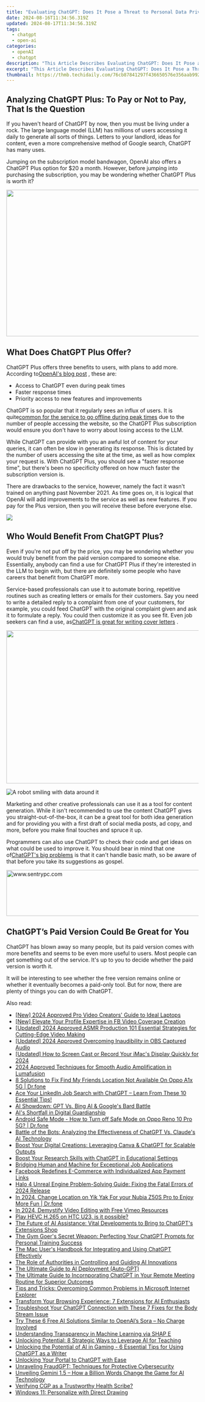 ```yaml
---
title: "Evaluating ChatGPT: Does It Pose a Threat to Personal Data Privacy?"
date: 2024-08-16T11:34:56.319Z
updated: 2024-08-17T11:34:56.319Z
tags:
  - chatgpt
  - open-ai
categories:
  - openAI
  - chatgpt
description: "This Article Describes Evaluating ChatGPT: Does It Pose a Threat to Personal Data Privacy?"
excerpt: "This Article Describes Evaluating ChatGPT: Does It Pose a Threat to Personal Data Privacy?"
thumbnail: https://thmb.techidaily.com/76cb87841297f436650576e356aab992c1ddd1148ccda3c73b6601c2eaf3c2ce.jpg
---
```


## Analyzing ChatGPT Plus: To Pay or Not to Pay, That Is the Question

 If you haven't heard of ChatGPT by now, then you must be living under a rock. The large language model (LLM) has millions of users accessing it daily to generate all sorts of things. Letters to your landlord, ideas for content, even a more comprehensive method of Google search, ChatGPT has many uses.

 Jumping on the subscription model bandwagon, OpenAI also offers a ChatGPT Plus option for $20 a month. However, before jumping into purchasing the subscription, you may be wondering whether ChatGPT Plus is worth it?

<!-- affiliate ads begin -->
<a href="https://ship7com.pxf.io/c/5597632/1509856/17634" target="_top" id="1509856"><img src="//a.impactradius-go.com/display-ad/17634-1509856" border="0" alt="" width="730" height="383"/></a>
<!-- affiliate ads end -->
## What Does ChatGPT Plus Offer?

 ChatGPT Plus offers three benefits to users, with plans to add more. According to[OpenAI's blog post](https://openai.com/blog/chatgpt-plus) , these are:

* Access to ChatGPT even during peak times
* Faster response times
* Priority access to new features and improvements

 ChatGPT is so popular that it regularly sees an influx of users. It is quite[common for the service to go offline during peak times](https://www.makeuseof.com/chatgpt-at-capacity-right-now-windows/) due to the number of people accessing the website, so the ChatGPT Plus subscription would ensure you don't have to worry about losing access to the LLM.

 While ChatGPT can provide with you an awful lot of content for your queries, it can often be slow in generating its response. This is dictated by the number of users accessing the site at the time, as well as how complex your request is. With ChatGPT Plus, you should see a "faster response time", but there's been no specificity offered on how much faster the subscription version is.

 There are drawbacks to the service, however, namely the fact it wasn't trained on anything past November 2021\. As time goes on, it is logical that OpenAI will add improvements to the service as well as new features. If you pay for the Plus version, then you will receive these before everyone else.

<!-- affiliate ads begin -->
<a href="https://estore.winxdvd.com/order/checkout.php?PRODS=12653853&QTY=1&AFFILIATE=108875&CART=1"><img src="https://secure.avangate.com/images/merchant/bcb41ccdc4363c6848a1d760f26c28a0/products/14_videoproc-converter-ai-box.png" border="0"></a>
<!-- affiliate ads end -->
## Who Would Benefit From ChatGPT Plus?

 Even if you're not put off by the price, you may be wondering whether you would truly benefit from the paid version compared to someone else. Essentially, anybody can find a use for ChatGPT Plus if they're interested in the LLM to begin with, but there are definitely some people who have careers that benefit from ChatGPT more.

 Service-based professionals can use it to automate boring, repetitive routines such as creating letters or emails for their customers. Say you need to write a detailed reply to a complaint from one of your customers, for example, you could feed ChatGPT with the original complaint given and ask it to formulate a reply. You could then customize it as you see fit. Even job seekers can find a use, as[ChatGPT is great for writing cover letters](https://www.makeuseof.com/write-cover-letter-using-chatgpt/) .

<!-- affiliate ads begin -->
<a href="https://aidotcom.pxf.io/c/5597632/2086436/19576" target="_top" id="2086436"><img src="//a.impactradius-go.com/display-ad/19576-2086436" border="0" alt="" width="1500" height="400"/></a><img height="0" width="0" src="https://imp.pxf.io/i/5597632/2086436/19576" style="position:absolute;visibility:hidden;" border="0" />
<!-- affiliate ads end -->
![A robot smiling with data around it](https://static1.makeuseofimages.com/wordpress/wp-content/uploads/2023/03/ai-robot-data.jpg)

 Marketing and other creative professionals can use it as a tool for content generation. While it isn't recommended to use the content ChatGPT gives you straight-out-of-the-box, it can be a great tool for both idea generation and for providing you with a first draft of social media posts, ad copy, and more, before you make final touches and spruce it up.

 Programmers can also use ChatGPT to check their code and get ideas on what could be used to improve it. You should bear in mind that one of[ChatGPT's big problems](https://www.makeuseof.com/openai-chatgpt-biggest-probelms/) is that it can't handle basic math, so be aware of that before you take its suggestions as gospel.

<!-- affiliate ads begin -->
<a href="https://sentrypc.7eer.net/c/5597632/398457/3022" target="_top" id="398457"><img src="//a.impactradius-go.com/display-ad/3022-398457" border="0" alt="www.sentrypc.com" width="980" height="120"/></a><img height="0" width="0" src="https://sentrypc.7eer.net/i/5597632/398457/3022" style="position:absolute;visibility:hidden;" border="0" />
<!-- affiliate ads end -->
## ChatGPT’s Paid Version Could Be Great for You

 ChatGPT has blown away so many people, but its paid version comes with more benefits and seems to be even more useful to users. Most people can get something out of the service. It's up to you to decide whether the paid version is worth it.

 It will be interesting to see whether the free version remains online or whether it eventually becomes a paid-only tool. But for now, there are plenty of things you can do with ChatGPT.


<ins class="adsbygoogle"
     style="display:block"
     data-ad-format="autorelaxed"
     data-ad-client="ca-pub-7571918770474297"
     data-ad-slot="1223367746"></ins>



<ins class="adsbygoogle"
     style="display:block"
     data-ad-client="ca-pub-7571918770474297"
     data-ad-slot="8358498916"
     data-ad-format="auto"
     data-full-width-responsive="true"></ins>

<span class="atpl-alsoreadstyle">Also read:</span>
<div><ul>
<li><a href="https://youtube-web.techidaily.com/024-approved-pro-video-creators-guide-to-ideal-laptops/"><u>[New] 2024 Approved  Pro Video Creators' Guide to Ideal Laptops</u></a></li>
<li><a href="https://facebook-video-content.techidaily.com/new-elevate-your-profile-expertise-in-fb-video-coverage-creation/"><u>[New] Elevate Your Profile  Expertise in FB Video Coverage Creation</u></a></li>
<li><a href="https://facebook-video-share.techidaily.com/updated-2024-approved-asmr-production-101-essential-strategies-for-cutting-edge-video-making/"><u>[Updated] 2024 Approved  ASMR Production 101  Essential Strategies for Cutting-Edge Video Making</u></a></li>
<li><a href="https://visual-screen-recording.techidaily.com/updated-2024-approved-overcoming-inaudibility-in-obs-captured-audio/"><u>[Updated] 2024 Approved  Overcoming Inaudibility in OBS Captured Audio</u></a></li>
<li><a href="https://screen-sharing-recording.techidaily.com/updated-how-to-screen-cast-or-record-your-imacs-display-quickly-for-2024/"><u>[Updated] How to Screen Cast or Record Your iMac's Display Quickly for 2024</u></a></li>
<li><a href="https://some-skills.techidaily.com/2024-approved-techniques-for-smooth-audio-amplification-in-lumafusion/"><u>2024 Approved  Techniques for Smooth Audio Amplification in Lumafusion</u></a></li>
<li><a href="https://location-fake.techidaily.com/8-solutions-to-fix-find-my-friends-location-not-available-on-oppo-a1x-5g-drfone-by-drfone-virtual-android/"><u>8 Solutions to Fix Find My Friends Location Not Available On Oppo A1x 5G | Dr.fone</u></a></li>
<li><a href="https://tech-haven.techidaily.com/ace-your-linkedin-job-search-with-chatgpt-learn-from-these-10-essential-tips/"><u>Ace Your LinkedIn Job Search with ChatGPT – Learn From These 10 Essential Tips!</u></a></li>
<li><a href="https://tech-haven.techidaily.com/ai-showdown-gpt-vs-bing-ai-and-googles-bard-battle/"><u>AI Showdown: GPT Vs. Bing AI & Google's Bard Battle</u></a></li>
<li><a href="https://tech-haven.techidaily.com/ais-shortfall-in-digital-guardianship/"><u>AI's Shortfall in Digital Guardianship</u></a></li>
<li><a href="https://howto.techidaily.com/android-safe-mode-how-to-turn-off-safe-mode-on-oppo-reno-10-pro-5g-drfone-by-drfone-fix-android-problems-fix-android-problems/"><u>Android Safe Mode - How to Turn off Safe Mode on Oppo Reno 10 Pro 5G? | Dr.fone</u></a></li>
<li><a href="https://tech-haven.techidaily.com/battle-of-the-bots-analyzing-the-effectiveness-of-chatgpt-vs-claudes-ai-technology/"><u>Battle of the Bots: Analyzing the Effectiveness of ChatGPT Vs. Claude's AI Technology</u></a></li>
<li><a href="https://tech-haven.techidaily.com/boost-your-digital-creations-leveraging-canva-and-chatgpt-for-scalable-outputs/"><u>Boost Your Digital Creations: Leveraging Canva & ChatGPT for Scalable Outputs</u></a></li>
<li><a href="https://tech-haven.techidaily.com/boost-your-research-skills-with-chatgpt-in-educational-settings/"><u>Boost Your Research Skills with ChatGPT in Educational Settings</u></a></li>
<li><a href="https://tech-haven.techidaily.com/bridging-human-and-machine-for-exceptional-job-applications/"><u>Bridging Human and Machine for Exceptional Job Applications</u></a></li>
<li><a href="https://facebook.techidaily.com/facebook-redefines-e-commerce-with-individualized-app-payment-links/"><u>Facebook Redefines E-Commerce with Individualized App Payment Links</u></a></li>
<li><a href="https://common-error.techidaily.com/halo-4-unreal-engine-problem-solving-guide-fixing-the-fatal-errors-of-2024-release/"><u>Halo 4 Unreal Engine Problem-Solving Guide: Fixing the Fatal Errors of 2024 Release</u></a></li>
<li><a href="https://location-social.techidaily.com/in-2024-change-location-on-yik-yak-for-your-nubia-z50s-pro-to-enjoy-more-fun-drfone-by-drfone-virtual-android/"><u>In 2024, Change Location on Yik Yak For your Nubia Z50S Pro to Enjoy More Fun | Dr.fone</u></a></li>
<li><a href="https://vimeo-videos.techidaily.com/in-2024-demystify-video-editing-with-free-vimeo-resources/"><u>In 2024, Demystify Video Editing with Free Vimeo Resources</u></a></li>
<li><a href="https://review-topics.techidaily.com/play-hevc-h-265-on-htc-u23-is-it-possible-by-aiseesoft-video-converter-play-hevc-video-on-android/"><u>Play HEVC H.265 on HTC U23, is it possible?</u></a></li>
<li><a href="https://tech-haven.techidaily.com/the-future-of-ai-assistance-vital-developments-to-bring-to-chatgpts-extensions-shop/"><u>The Future of AI Assistance: Vital Developments to Bring to ChatGPT's Extensions Shop</u></a></li>
<li><a href="https://tech-haven.techidaily.com/the-gym-goers-secret-weapon-perfecting-your-chatgpt-prompts-for-personal-training-success/"><u>The Gym Goer's Secret Weapon: Perfecting Your ChatGPT Prompts for Personal Training Success</u></a></li>
<li><a href="https://tech-hub.techidaily.com/the-mac-users-handbook-for-integrating-and-using-chatgpt-effectively/"><u>The Mac User's Handbook for Integrating and Using ChatGPT Effectively</u></a></li>
<li><a href="https://tech-haven.techidaily.com/the-role-of-authorities-in-controlling-and-guiding-ai-innovations/"><u>The Role of Authorities in Controlling and Guiding AI Innovations</u></a></li>
<li><a href="https://tech-haven.techidaily.com/the-ultimate-guide-to-ai-deployment-auto-gpt/"><u>The Ultimate Guide to AI Deployment (Auto-GPT)</u></a></li>
<li><a href="https://tech-haven.techidaily.com/the-ultimate-guide-to-incornporating-chatgpt-in-your-remote-meeting-routine-for-superior-outcomes/"><u>The Ultimate Guide to Incornporating ChatGPT in Your Remote Meeting Routine for Superior Outcomes</u></a></li>
<li><a href="https://win-blog.techidaily.com/tips-and-tricks-overcoming-common-problems-in-microsoft-internet-explorer/"><u>Tips and Tricks: Overcoming Common Problems in Microsoft Internet Explorer</u></a></li>
<li><a href="https://tech-haven.techidaily.com/transform-your-browsing-experience-7-extensions-for-ai-enthusiasts/"><u>Transform Your Browsing Experience: 7 Extensions for AI Enthusiasts</u></a></li>
<li><a href="https://tech-haven.techidaily.com/troubleshoot-your-chatgpt-connection-with-these-7-fixes-for-the-body-stream-issue/"><u>Troubleshoot Your ChatGPT Connection with These 7 Fixes for the Body Stream Issue</u></a></li>
<li><a href="https://tech-haven.techidaily.com/try-these-6-free-ai-solutions-similar-to-openais-sora-no-charge-involved/"><u>Try These 6 Free AI Solutions Similar to OpenAI’s Sora – No Charge Involved</u></a></li>
<li><a href="https://tech-haven.techidaily.com/understanding-transparency-in-machine-learning-via-shap-e/"><u>Understanding Transparency in Machine Learning via SHAP E</u></a></li>
<li><a href="https://tech-haven.techidaily.com/unlocking-potential-8-strategic-ways-to-leverage-ai-for-teaching/"><u>Unlocking Potential: 8 Strategic Ways to Leverage AI for Teaching</u></a></li>
<li><a href="https://tech-haven.techidaily.com/unlocking-the-potential-of-ai-in-gaming-6-essential-tips-for-using-chatgpt-as-a-writer/"><u>Unlocking the Potential of AI in Gaming - 6 Essential Tips for Using ChatGPT as a Writer</u></a></li>
<li><a href="https://tech-hub.techidaily.com/unlocking-your-portal-to-chatgpt-with-ease/"><u>Unlocking Your Portal to ChatGPT with Ease</u></a></li>
<li><a href="https://tech-haven.techidaily.com/unraveling-fraudgpt-techniques-for-protective-cybersecurity/"><u>Unraveling FraudGPT: Techniques for Protective Cybersecurity</u></a></li>
<li><a href="https://tech-haven.techidaily.com/unveiling-gemini-15-how-a-billion-words-change-the-game-for-ai-technology/"><u>Unveiling Gemini 1.5 – How a Billion Words Change the Game for AI Technology</u></a></li>
<li><a href="https://tech-haven.techidaily.com/verifying-cgp-as-a-trustworthy-health-scribe/"><u>Verifying CGP as a Trustworthy Health Scribe?</u></a></li>
<li><a href="https://windows11.techidaily.com/windows-11-personalize-with-direct-drawing/"><u>Windows 11: Personalize with Direct Drawing</u></a></li>
</ul></div>
